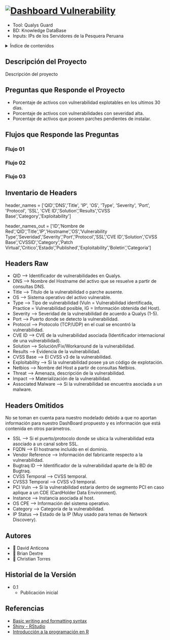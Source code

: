 # [![Dashboard Vulnerability](https://img.shields.io/badge/Dashboard_Vulnerability%20-%23323330.svg?&style=for-the-badge&logo=repositório&logoColor=black&color=b718db)](https://github.com/iuricode/README-template/blob/main/README-repository/iuricode.md)

- Tool: Qualys Guard
- BD: Knowledge DataBase
- Inputs: IPs de los Servidores de la Pesquera Peruana

<!-- ÍNDICE DE CONTENIDOS -->
<details>
  <summary>Índice de contenidos</summary>
  <ol>
    <li><a href="#descripción-del-proyecto">Descripción del Proyecto</a></li>
    <li><a href="#preguntas-que-responde-el-proyecto">Preguntas que Responde el Proyecto</a></li>
    <li><a href="#flujos-que-responde-las-preguntas">Flujos que Responde las Preguntas</a></li>
    <li><a href="#inventario-de-headers">Inventario de Headers</a></li>
    <li><a href="#headers-raw">Headers Raw</a></li>
    <li><a href="#headers-omitidos">Headers Omitidos</a></li>
    <li><a href="#autores">Autores</a></li>
    <li><a href="#historial-de-la-versión">Historial de la Versión</a></li>
    <li><a href="#reconocimientos">Reconocimientos</a></li>
  </ol>
</details>

## Descripción del Proyecto
Descripción del proyecto

## Preguntas que Responde el Proyecto
- Porcentaje de activos con vulnerabilidad explotables en los ultimos 30 días.
- Porcentaje de activos con vulnerabilidades con severidad alta.
- Porcentaje de activos que poseen parches pendientes de instalar.

## Flujos que Responde las Preguntas

### Flujo 01

### Flujo 02

### Flujo 03

## Inventario de Headers

header_names = ['QID','DNS','Title', 'IP', 'OS', 'Type', 'Severity', 'Port', 'Protocol', 'SSL', 'CVE ID','Solution','Results','CVSS Base','Category','Exploitability']

header_names_out = ['ID','Nombre de Red','QID','Title','IP','Hostname','OS','Vulnerability Type','Severidad','Severity','Port','Protocol','SSL','CVE ID','Solution','CVSS Base','CVSSID','Category','Patch Virtual','Critico','Estado','Published','Exploitability','Boletin','Categoria']

## Headers Raw

- QID --> Identificador de vulnerabilidades en Qualys.
- DNS --> Nombre del Hostname del activo que se resuelve a partir de consultas DNS.
- Title --> Título de la vulnerabilidad o parche ausente.
- OS --> Sistema operativo del activo vulnerable.
- Type --> Tipo de vulnerabilidad (Vuln = Vulnerabilidad identificada, Practice = Vulnerabilidad posible, IG = Información obtenida del Host).
- Severity --> Severidad de la vulnerabilidad de acuerdo a Qualys (1-5).
- Port --> Puerto donde se detecto la vulnerabilidad.
- Protocol --> Protocolo (TCP/UDP) en el cual se encontró la vulnerabilidad.
- CVE ID --> CVE de la vulnerabilidad asociada (Identificador internacional de una vulnerabilidad).
- Solution --> Solución/Fix/Workaround de la vulnerabilidad.
- Results --> Evidencia de la vulnerabilidad.
- CVSS Base --> El CVSS v3 de la vulnerabilidad.
- Exploitability --> Si la vulnerabilidad posee ya un código de explotación.
- Netbios --> Nombre del Host a partir de consultas Netbios.
- Threat --> Amenaza, descripción de la vulnerabilidad.
- Impact --> Materialización de la vulnerabilidad.
- Associated Malware --> Si la vulnerabilidad se encuentra asociada a un malware.

## Headers Omitidos

No se toman en cuenta para nuestro modelado debido a que no aportan información para nuestro DashBoard propuesto y es información que está contenida en otros parámetros.

- SSL --> Si el puerto/protocolo donde se ubica la vulnerabilidad esta asociado a un canal sobre SSL.
- FQDN --> El hostname incluído en el dominio.
- Vendor Reference --> Información del fabricante respecto a la vulnerabilidad.
- Bugtraq ID --> Identificador de la vulnerabilidad aparte de la BD de Bugtraq.
- CVSS Temporal --> CVSS temporal.
- CVSS3 Temporal --> CVSS v3 temporal.
- PCI Vuln --> Si la vulnerabilidad estaria dentro de segmento PCI en caso aplique a un CDE (CardHolder Data Environment).
- Instance --> Instancia asociada al host.
- OS CPE --> Información del sistema operativo.
- Category --> Categoría de la vulnerabilidad.
- IP Status --> Estado de la IP (Muy usado para temas de Network Discovery).

## Autores

- 👤 David Anticona
- 👤 Brian Dextre
- 👤 Christian Torres

## Historial de la Versión

* 0.1
    * Publicación inicial

## Referencias

* [Basic writing and formatting syntax](https://docs.github.com/en/get-started/writing-on-github/getting-started-with-writing-and-formatting-on-github/basic-writing-and-formatting-syntax)
* [Shiny - RStudio](https://shiny.rstudio.com/tutorial/)
* [Introducción a la programación en R](https://rsanchezs.gitbooks.io/rprogramming/content/index.html)
